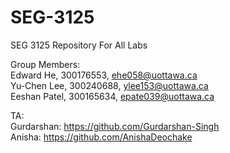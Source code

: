 # SEG-3125
SEG 3125 Repository For All Labs

Group Members: <br>
Edward He, 300176553, ehe058@uottawa.ca <br>
Yu-Chen Lee, 300240688, ylee153@uottawa.ca <br>
Eeshan Patel, 300165634, epate039@uottawa.ca <br>

TA: <br>
Gurdarshan: https://github.com/Gurdarshan-Singh <br>
Anisha: https://github.com/AnishaDeochake <br>
